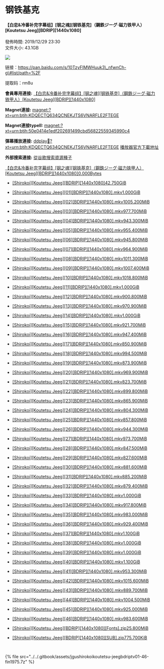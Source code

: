 # 钢铁基克

#### 【白恋&冷番补完字幕组】\[钢之魂\]\[钢铁基克\]（鋼鉄ジーグ·磁力铁甲人）\[Koutetsu Jeeg\]\[BDRIP\]\[1440x1080\]

發佈時間: 2019/12/29 23:30​  
文件大小: 43.1GB



![](https://s2.ax1x.com/2019/12/29/lKDtN4.jpg)

链接：https://pan.baidu.com/s/10TzyFlMWHuuk3\_nfwnCh-g\#list/path=%2F

提取码：rm8u

  
**會員專用連接:** [【白恋&冷番补完字幕组】\[钢之魂\]\[钢铁基克\]（鋼鉄ジーグ·磁力铁甲人）\[Koutetsu Jeeg\]\[BDRIP\]\[1440x1080\]](https://dl.dmhy.org/2019/12/29/50e0414e1edf202691499cbd56822559345990c4.torrent)

**Magnet連接:** [magnet:?xt=urn:btih:KDQECTQ634QCNEKJTS6VNARFLE2FTEGE](magnet:?xt=urn:btih:KDQECTQ634QCNEKJTS6VNARFLE2FTEGE&dn=&tr=http%3A%2F%2F104.238.198.186%3A8000%2Fannounce&tr=udp%3A%2F%2F104.238.198.186%3A8000%2Fannounce&tr=http%3A%2F%2Ftracker.openbittorrent.com%3A80%2Fannounce&tr=udp%3A%2F%2Ftracker3.itzmx.com%3A6961%2Fannounce&tr=http%3A%2F%2Ftracker4.itzmx.com%3A2710%2Fannounce&tr=http%3A%2F%2Ftracker.publicbt.com%3A80%2Fannounce&tr=http%3A%2F%2Ftracker.prq.to%2Fannounce&tr=http%3A%2F%2Fopen.acgtracker.com%3A1096%2Fannounce&tr=https%3A%2F%2Ft-115.rhcloud.com%2Fonly_for_ylbud&tr=http%3A%2F%2Ftracker1.itzmx.com%3A8080%2Fannounce&tr=http%3A%2F%2Ftracker2.itzmx.com%3A6961%2Fannounce&tr=udp%3A%2F%2Ftracker1.itzmx.com%3A8080%2Fannounce&tr=udp%3A%2F%2Ftracker2.itzmx.com%3A6961%2Fannounce&tr=udp%3A%2F%2Ftracker3.itzmx.com%3A6961%2Fannounce&tr=udp%3A%2F%2Ftracker4.itzmx.com%3A2710%2Fannounce&tr=https%3A%2F%2Fshare.dmhy.org%2F&tr=http%3A%2F%2Fopen.acgnxtracker.com%2Fannounce)

**Magnet連接typeII:** [magnet:?xt=urn:btih:50e0414e1edf202691499cbd56822559345990c4](magnet:?xt=urn:btih:50e0414e1edf202691499cbd56822559345990c4)

**彈幕播放連接:** [ddplay:magnet:?xt=urn:btih:KDQECTQ634QCNEKJTS6VNARFLE2FTEGE](ddplay:magnet:?xt=urn:btih:KDQECTQ634QCNEKJTS6VNARFLE2FTEGE&dn=&tr=http%3A%2F%2F104.238.198.186%3A8000%2Fannounce&tr=udp%3A%2F%2F104.238.198.186%3A8000%2Fannounce&tr=http%3A%2F%2Ftracker.openbittorrent.com%3A80%2Fannounce&tr=udp%3A%2F%2Ftracker3.itzmx.com%3A6961%2Fannounce&tr=http%3A%2F%2Ftracker4.itzmx.com%3A2710%2Fannounce&tr=http%3A%2F%2Ftracker.publicbt.com%3A80%2Fannounce&tr=http%3A%2F%2Ftracker.prq.to%2Fannounce&tr=http%3A%2F%2Fopen.acgtracker.com%3A1096%2Fannounce&tr=https%3A%2F%2Ft-115.rhcloud.com%2Fonly_for_ylbud&tr=http%3A%2F%2Ftracker1.itzmx.com%3A8080%2Fannounce&tr=http%3A%2F%2Ftracker2.itzmx.com%3A6961%2Fannounce&tr=udp%3A%2F%2Ftracker1.itzmx.com%3A8080%2Fannounce&tr=udp%3A%2F%2Ftracker2.itzmx.com%3A6961%2Fannounce&tr=udp%3A%2F%2Ftracker3.itzmx.com%3A6961%2Fannounce&tr=udp%3A%2F%2Ftracker4.itzmx.com%3A2710%2Fannounce&tr=https%3A%2F%2Fshare.dmhy.org%2F&tr=http%3A%2F%2Fopen.acgnxtracker.com%2Fannounce) [播放器官方下載地址](http://www.dandanplay.com/?from=dmhy)

**外部搜索連接:** [從谷歌搜索資源種子](https://www.google.com/search?oe=utf-8&q=50e0414e1edf202691499cbd56822559345990c4)

  


 [【白恋&冷番补完字幕组】\[钢之魂\]\[钢铁基克\]（鋼鉄ジーグ·磁力铁甲人）\[Koutetsu Jeeg\]\[BDRIP\]\[1440x1080\]0.000Bytes](https://share.dmhy.org/topics/view/531967_Koutetsu_Jeeg_BDRIP_1440x1080.html#)

*  [\[Shirokoi\]\[Koutetsu Jeeg\]\[BDRIP\]\[1440x1080\]42.750GiB](https://share.dmhy.org/topics/view/531967_Koutetsu_Jeeg_BDRIP_1440x1080.html#)

  *  [\[Shirokoi\]\[Koutetsu Jeeg\]\[01\]\[BDRIP\]\[1440x1080\].mkv1.000GiB](https://share.dmhy.org/topics/view/531967_Koutetsu_Jeeg_BDRIP_1440x1080.html#)
  *  [\[Shirokoi\]\[Koutetsu Jeeg\]\[02\]\[BDRIP\]\[1440x1080\].mkv1005.200MiB](https://share.dmhy.org/topics/view/531967_Koutetsu_Jeeg_BDRIP_1440x1080.html#)
  *  [\[Shirokoi\]\[Koutetsu Jeeg\]\[03\]\[BDRIP\]\[1440x1080\].mkv977.700MiB](https://share.dmhy.org/topics/view/531967_Koutetsu_Jeeg_BDRIP_1440x1080.html#)
  *  [\[Shirokoi\]\[Koutetsu Jeeg\]\[04\]\[BDRIP\]\[1440x1080\].mkv943.300MiB](https://share.dmhy.org/topics/view/531967_Koutetsu_Jeeg_BDRIP_1440x1080.html#)
  *  [\[Shirokoi\]\[Koutetsu Jeeg\]\[05\]\[BDRIP\]\[1440x1080\].mkv955.400MiB](https://share.dmhy.org/topics/view/531967_Koutetsu_Jeeg_BDRIP_1440x1080.html#)
  *  [\[Shirokoi\]\[Koutetsu Jeeg\]\[06\]\[BDRIP\]\[1440x1080\].mkv945.800MiB](https://share.dmhy.org/topics/view/531967_Koutetsu_Jeeg_BDRIP_1440x1080.html#)
  *  [\[Shirokoi\]\[Koutetsu Jeeg\]\[07\]\[BDRIP\]\[1440x1080\].mkv964.900MiB](https://share.dmhy.org/topics/view/531967_Koutetsu_Jeeg_BDRIP_1440x1080.html#)
  *  [\[Shirokoi\]\[Koutetsu Jeeg\]\[08\]\[BDRIP\]\[1440x1080\].mkv1011.300MiB](https://share.dmhy.org/topics/view/531967_Koutetsu_Jeeg_BDRIP_1440x1080.html#)
  *  [\[Shirokoi\]\[Koutetsu Jeeg\]\[09\]\[BDRIP\]\[1440x1080\].mkv1007.400MiB](https://share.dmhy.org/topics/view/531967_Koutetsu_Jeeg_BDRIP_1440x1080.html#)
  *  [\[Shirokoi\]\[Koutetsu Jeeg\]\[10\]\[BDRIP\]\[1440x1080\].mkv1018.800MiB](https://share.dmhy.org/topics/view/531967_Koutetsu_Jeeg_BDRIP_1440x1080.html#)
  *  [\[Shirokoi\]\[Koutetsu Jeeg\]\[11\]\[BDRIP\]\[1440x1080\].mkv1.000GiB](https://share.dmhy.org/topics/view/531967_Koutetsu_Jeeg_BDRIP_1440x1080.html#)
  *  [\[Shirokoi\]\[Koutetsu Jeeg\]\[12\]\[BDRIP\]\[1440x1080\].mkv900.800MiB](https://share.dmhy.org/topics/view/531967_Koutetsu_Jeeg_BDRIP_1440x1080.html#)
  *  [\[Shirokoi\]\[Koutetsu Jeeg\]\[13\]\[BDRIP\]\[1440x1080\].mkv970.900MiB](https://share.dmhy.org/topics/view/531967_Koutetsu_Jeeg_BDRIP_1440x1080.html#)
  *  [\[Shirokoi\]\[Koutetsu Jeeg\]\[14\]\[BDRIP\]\[1440x1080\].mkv1.000GiB](https://share.dmhy.org/topics/view/531967_Koutetsu_Jeeg_BDRIP_1440x1080.html#)
  *  [\[Shirokoi\]\[Koutetsu Jeeg\]\[15\]\[BDRIP\]\[1440x1080\].mkv921.700MiB](https://share.dmhy.org/topics/view/531967_Koutetsu_Jeeg_BDRIP_1440x1080.html#)
  *  [\[Shirokoi\]\[Koutetsu Jeeg\]\[16\]\[BDRIP\]\[1440x1080\].mkv947.400MiB](https://share.dmhy.org/topics/view/531967_Koutetsu_Jeeg_BDRIP_1440x1080.html#)
  *  [\[Shirokoi\]\[Koutetsu Jeeg\]\[17\]\[BDRIP\]\[1440x1080\].mkv850.900MiB](https://share.dmhy.org/topics/view/531967_Koutetsu_Jeeg_BDRIP_1440x1080.html#)
  *  [\[Shirokoi\]\[Koutetsu Jeeg\]\[18\]\[BDRIP\]\[1440x1080\].mkv994.500MiB](https://share.dmhy.org/topics/view/531967_Koutetsu_Jeeg_BDRIP_1440x1080.html#)
  *  [\[Shirokoi\]\[Koutetsu Jeeg\]\[19\]\[BDRIP\]\[1440x1080\].mkv873.900MiB](https://share.dmhy.org/topics/view/531967_Koutetsu_Jeeg_BDRIP_1440x1080.html#)
  *  [\[Shirokoi\]\[Koutetsu Jeeg\]\[20\]\[BDRIP\]\[1440x1080\].mkv969.900MiB](https://share.dmhy.org/topics/view/531967_Koutetsu_Jeeg_BDRIP_1440x1080.html#)
  *  [\[Shirokoi\]\[Koutetsu Jeeg\]\[21\]\[BDRIP\]\[1440x1080\].mkv823.700MiB](https://share.dmhy.org/topics/view/531967_Koutetsu_Jeeg_BDRIP_1440x1080.html#)
  *  [\[Shirokoi\]\[Koutetsu Jeeg\]\[22\]\[BDRIP\]\[1440x1080\].mkv899.800MiB](https://share.dmhy.org/topics/view/531967_Koutetsu_Jeeg_BDRIP_1440x1080.html#)
  *  [\[Shirokoi\]\[Koutetsu Jeeg\]\[23\]\[BDRIP\]\[1440x1080\].mkv865.900MiB](https://share.dmhy.org/topics/view/531967_Koutetsu_Jeeg_BDRIP_1440x1080.html#)
  *  [\[Shirokoi\]\[Koutetsu Jeeg\]\[24\]\[BDRIP\]\[1440x1080\].mkv804.300MiB](https://share.dmhy.org/topics/view/531967_Koutetsu_Jeeg_BDRIP_1440x1080.html#)
  *  [\[Shirokoi\]\[Koutetsu Jeeg\]\[25\]\[BDRIP\]\[1440x1080\].mkv857.800MiB](https://share.dmhy.org/topics/view/531967_Koutetsu_Jeeg_BDRIP_1440x1080.html#)
  *  [\[Shirokoi\]\[Koutetsu Jeeg\]\[26\]\[BDRIP\]\[1440x1080\].mkv944.300MiB](https://share.dmhy.org/topics/view/531967_Koutetsu_Jeeg_BDRIP_1440x1080.html#)
  *  [\[Shirokoi\]\[Koutetsu Jeeg\]\[27\]\[BDRIP\]\[1440x1080\].mkv973.700MiB](https://share.dmhy.org/topics/view/531967_Koutetsu_Jeeg_BDRIP_1440x1080.html#)
  *  [\[Shirokoi\]\[Koutetsu Jeeg\]\[28\]\[BDRIP\]\[1440x1080\].mkv847.500MiB](https://share.dmhy.org/topics/view/531967_Koutetsu_Jeeg_BDRIP_1440x1080.html#)
  *  [\[Shirokoi\]\[Koutetsu Jeeg\]\[29\]\[BDRIP\]\[1440x1080\].mkv827.600MiB](https://share.dmhy.org/topics/view/531967_Koutetsu_Jeeg_BDRIP_1440x1080.html#)
  *  [\[Shirokoi\]\[Koutetsu Jeeg\]\[30\]\[BDRIP\]\[1440x1080\].mkv881.600MiB](https://share.dmhy.org/topics/view/531967_Koutetsu_Jeeg_BDRIP_1440x1080.html#)
  *  [\[Shirokoi\]\[Koutetsu Jeeg\]\[31\]\[BDRIP\]\[1440x1080\].mkv885.200MiB](https://share.dmhy.org/topics/view/531967_Koutetsu_Jeeg_BDRIP_1440x1080.html#)
  *  [\[Shirokoi\]\[Koutetsu Jeeg\]\[32\]\[BDRIP\]\[1440x1080\].mkv879.400MiB](https://share.dmhy.org/topics/view/531967_Koutetsu_Jeeg_BDRIP_1440x1080.html#)
  *  [\[Shirokoi\]\[Koutetsu Jeeg\]\[33\]\[BDRIP\]\[1440x1080\].mkv1.000GiB](https://share.dmhy.org/topics/view/531967_Koutetsu_Jeeg_BDRIP_1440x1080.html#)
  *  [\[Shirokoi\]\[Koutetsu Jeeg\]\[34\]\[BDRIP\]\[1440x1080\].mkv917.800MiB](https://share.dmhy.org/topics/view/531967_Koutetsu_Jeeg_BDRIP_1440x1080.html#)
  *  [\[Shirokoi\]\[Koutetsu Jeeg\]\[35\]\[BDRIP\]\[1440x1080\].mkv983.000MiB](https://share.dmhy.org/topics/view/531967_Koutetsu_Jeeg_BDRIP_1440x1080.html#)
  *  [\[Shirokoi\]\[Koutetsu Jeeg\]\[36\]\[BDRIP\]\[1440x1080\].mkv929.400MiB](https://share.dmhy.org/topics/view/531967_Koutetsu_Jeeg_BDRIP_1440x1080.html#)
  *  [\[Shirokoi\]\[Koutetsu Jeeg\]\[37\]\[BDRIP\]\[1440x1080\].mkv1.100GiB](https://share.dmhy.org/topics/view/531967_Koutetsu_Jeeg_BDRIP_1440x1080.html#)
  *  [\[Shirokoi\]\[Koutetsu Jeeg\]\[38\]\[BDRIP\]\[1440x1080\].mkv1.000GiB](https://share.dmhy.org/topics/view/531967_Koutetsu_Jeeg_BDRIP_1440x1080.html#)
  *  [\[Shirokoi\]\[Koutetsu Jeeg\]\[39\]\[BDRIP\]\[1440x1080\].mkv1.000GiB](https://share.dmhy.org/topics/view/531967_Koutetsu_Jeeg_BDRIP_1440x1080.html#)
  *  [\[Shirokoi\]\[Koutetsu Jeeg\]\[40\]\[BDRIP\]\[1440x1080\].mkv1.100GiB](https://share.dmhy.org/topics/view/531967_Koutetsu_Jeeg_BDRIP_1440x1080.html#)
  *  [\[Shirokoi\]\[Koutetsu Jeeg\]\[41\]\[BDRIP\]\[1440x1080\].mkv953.300MiB](https://share.dmhy.org/topics/view/531967_Koutetsu_Jeeg_BDRIP_1440x1080.html#)
  *  [\[Shirokoi\]\[Koutetsu Jeeg\]\[42\]\[BDRIP\]\[1440x1080\].mkv1015.600MiB](https://share.dmhy.org/topics/view/531967_Koutetsu_Jeeg_BDRIP_1440x1080.html#)
  *  [\[Shirokoi\]\[Koutetsu Jeeg\]\[43\]\[BDRIP\]\[1440x1080\].mkv889.700MiB](https://share.dmhy.org/topics/view/531967_Koutetsu_Jeeg_BDRIP_1440x1080.html#)
  *  [\[Shirokoi\]\[Koutetsu Jeeg\]\[44\]\[BDRIP\]\[1440x1080\].mkv1004.500MiB](https://share.dmhy.org/topics/view/531967_Koutetsu_Jeeg_BDRIP_1440x1080.html#)
  *  [\[Shirokoi\]\[Koutetsu Jeeg\]\[45\]\[BDRIP\]\[1440x1080\].mkv925.000MiB](https://share.dmhy.org/topics/view/531967_Koutetsu_Jeeg_BDRIP_1440x1080.html#)
  *  [\[Shirokoi\]\[Koutetsu Jeeg\]\[46\]\[BDRIP\]\[1440x1080\].mkv983.600MiB](https://share.dmhy.org/topics/view/531967_Koutetsu_Jeeg_BDRIP_1440x1080.html#)
  *  [\[Shirokoi\]\[Koutetsu Jeeg\]\[BDRIP\]\[1440x1080\]\[Fonts\].zip25.800MiB](https://share.dmhy.org/topics/view/531967_Koutetsu_Jeeg_BDRIP_1440x1080.html#)
  *  [\[Shirokoi\]\[Koutetsu Jeeg\]\[BDRIP\]\[1440x1080\]\[SUB\].zip775.700KiB](https://share.dmhy.org/topics/view/531967_Koutetsu_Jeeg_BDRIP_1440x1080.html#)



  ​​​

{% file src="../../.gitbook/assets/jgushirokoikoutetsu-jeegbdriptv01-46-fin1975.7z" %}

